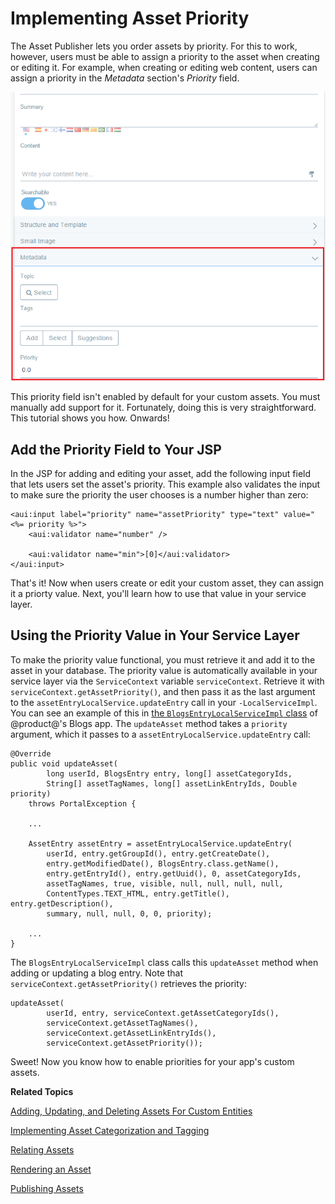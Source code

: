 # Implementing Asset Priority

The Asset Publisher lets you order assets by priority. For this to work, 
however, users must be able to assign a priority to the asset when creating or 
editing it. For example, when creating or editing web content, users can assign 
a priority in the *Metadata* section's *Priority* field. 

![Figure 1: The *Priority* field lets users assign a priority to an asset.](../../images/web-content-categorization.png)

This priority field isn't enabled by default for your custom assets. You must 
manually add support for it. Fortunately, doing this is very straightforward. 
This tutorial shows you how. Onwards! 

## Add the Priority Field to Your JSP

In the JSP for adding and editing your asset, add the following input field that 
lets users set the asset's priority. This example also validates the input to 
make sure the priority the user chooses is a number higher than zero: 

    <aui:input label="priority" name="assetPriority" type="text" value="<%= priority %>">
        <aui:validator name="number" />

        <aui:validator name="min">[0]</aui:validator>
    </aui:input>

That's it! Now when users create or edit your custom asset, they can assign it a 
priorty value. Next, you'll learn how to use that value in your service layer. 

## Using the Priority Value in Your Service Layer

To make the priority value functional, you must retrieve it and add it to the 
asset in your database. The priority value is automatically available in your 
service layer via the `ServiceContext` variable `serviceContext`. Retrieve it 
with `serviceContext.getAssetPriority()`, and then pass it as the last argument 
to the `assetEntryLocalService.updateEntry` call in your `-LocalServiceImpl`. 
You can see an example of this in 
[the `BlogsEntryLocalServiceImpl` class](https://github.com/liferay/liferay-portal/blob/master/modules/apps/collaboration/blogs/blogs-service/src/main/java/com/liferay/blogs/service/impl/BlogsEntryLocalServiceImpl.java) 
of @product@'s Blogs app. The `updateAsset` method takes a `priority` argument, 
which it passes to a `assetEntryLocalService.updateEntry` call: 

    @Override
    public void updateAsset(
            long userId, BlogsEntry entry, long[] assetCategoryIds,
            String[] assetTagNames, long[] assetLinkEntryIds, Double priority)
        throws PortalException {

        ...

        AssetEntry assetEntry = assetEntryLocalService.updateEntry(
            userId, entry.getGroupId(), entry.getCreateDate(),
            entry.getModifiedDate(), BlogsEntry.class.getName(),
            entry.getEntryId(), entry.getUuid(), 0, assetCategoryIds,
            assetTagNames, true, visible, null, null, null, null,
            ContentTypes.TEXT_HTML, entry.getTitle(), entry.getDescription(),
            summary, null, null, 0, 0, priority);

        ...
	}

The `BlogsEntryLocalServiceImpl` class calls this `updateAsset` method when 
adding or updating a blog entry. Note that `serviceContext.getAssetPriority()` 
retrieves the priority: 

    updateAsset(
            userId, entry, serviceContext.getAssetCategoryIds(),
            serviceContext.getAssetTagNames(),
            serviceContext.getAssetLinkEntryIds(),
            serviceContext.getAssetPriority());

Sweet! Now you know how to enable priorities for your app's custom assets. 

**Related Topics**

[Adding, Updating, and Deleting Assets For Custom Entities](/develop/tutorials/-/knowledge_base/7-0/adding-updating-and-deleting-assets-for-custom-entities)

[Implementing Asset Categorization and Tagging](/develop/tutorials/-/knowledge_base/7-0/implementing-asset-categorization-and-tagging)

[Relating Assets](/develop/tutorials/-/knowledge_base/7-0/relating-assets)

[Rendering an Asset](/develop/tutorials/-/knowledge_base/7-0/rendering-an-asset)

[Publishing Assets](/discover/portal/-/knowledge_base/7-0/publishing-assets)
